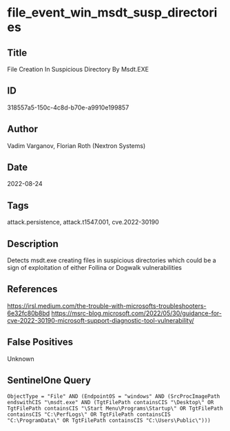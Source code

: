# file_event_win_msdt_susp_directories

## Title
File Creation In Suspicious Directory By Msdt.EXE

## ID
318557a5-150c-4c8d-b70e-a9910e199857

## Author
Vadim Varganov, Florian Roth (Nextron Systems)

## Date
2022-08-24

## Tags
attack.persistence, attack.t1547.001, cve.2022-30190

## Description
Detects msdt.exe creating files in suspicious directories which could be a sign of exploitation of either Follina or Dogwalk vulnerabilities

## References
https://irsl.medium.com/the-trouble-with-microsofts-troubleshooters-6e32fc80b8bd
https://msrc-blog.microsoft.com/2022/05/30/guidance-for-cve-2022-30190-microsoft-support-diagnostic-tool-vulnerability/

## False Positives
Unknown

## SentinelOne Query
```
ObjectType = "File" AND (EndpointOS = "windows" AND (SrcProcImagePath endswithCIS "\msdt.exe" AND (TgtFilePath containsCIS "\Desktop\" OR TgtFilePath containsCIS "\Start Menu\Programs\Startup\" OR TgtFilePath containsCIS "C:\PerfLogs\" OR TgtFilePath containsCIS "C:\ProgramData\" OR TgtFilePath containsCIS "C:\Users\Public\")))

```